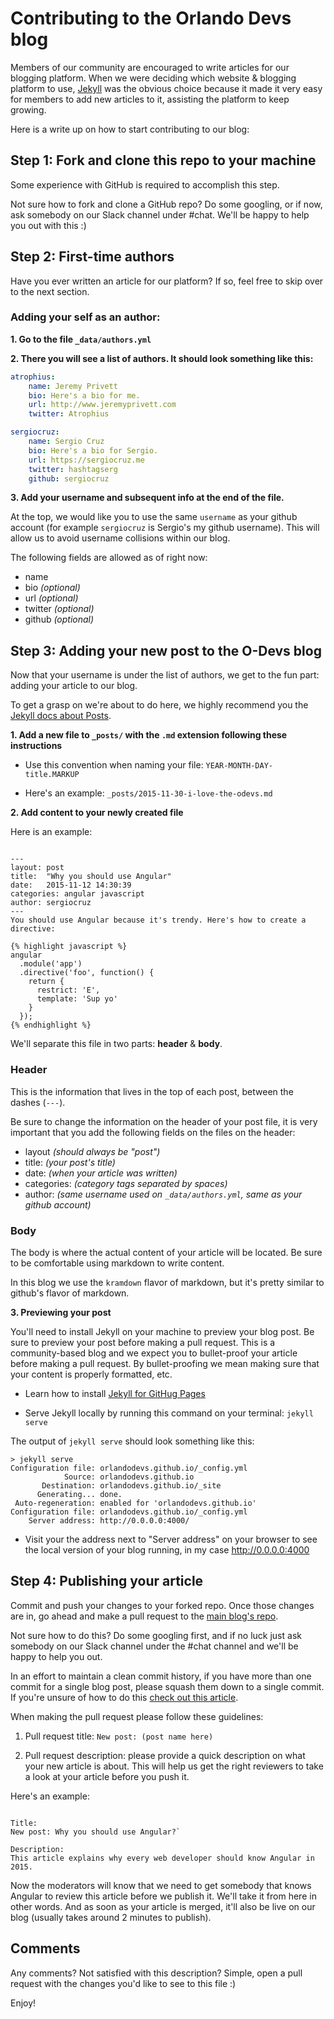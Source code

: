 # Contributing to the Orlando Devs blog

Members of our community are encouraged to write articles for our blogging platform. When we were deciding which website & blogging platform to use, [Jekyll](https://jekyllrb.com) was the obvious choice because it made it very easy for members to add new articles to it, assisting the platform to keep growing.

Here is a write up on how to start contributing to our blog:

## Step 1: Fork and clone this repo to your machine

Some experience with GitHub is required to accomplish this step.

Not sure how to fork and clone a GitHub repo? Do some googling, or if now, ask somebody on our Slack channel under #chat. We'll be happy to help you out with this :)

## Step 2: First-time authors

Have you ever written an article for our platform? If so, feel free to skip over to the next section.

### Adding your self as an author:

**1. Go to the file `_data/authors.yml`**

**2. There you will see a list of authors. It should look something like this:**

```yml
atrophius:
    name: Jeremy Privett
    bio: Here's a bio for me.
    url: http://www.jeremyprivett.com
    twitter: Atrophius

sergiocruz:
    name: Sergio Cruz
    bio: Here's a bio for Sergio.
    url: https://sergiocruz.me
    twitter: hashtagserg
    github: sergiocruz
```

**3. Add your username and subsequent info at the end of the file.**

At the top, we would like you to use the same `username` as your github account (for example `sergiocruz` is Sergio's my github username). This will allow us to avoid username collisions within our blog.

The following fields are allowed as of right now:

- name
- bio _(optional)_
- url _(optional)_
- twitter _(optional)_
- github _(optional)_

## Step 3: Adding your new post to the O-Devs blog

Now that your username is under the list of authors, we get to the fun part: adding  your article to our blog.

To get a grasp on we're about to do here, we highly recommend you the [Jekyll docs about Posts](http://jekyllrb.com/docs/posts).

**1. Add a new file to `_posts/` with the `.md` extension following these instructions**

- Use this convention when naming your file: `YEAR-MONTH-DAY-title.MARKUP`

- Here's an example: `_posts/2015-11-30-i-love-the-odevs.md`

**2. Add content to your newly created file**

Here is an example:

```

---
layout: post
title:  "Why you should use Angular"
date:   2015-11-12 14:30:39
categories: angular javascript
author: sergiocruz
---
You should use Angular because it's trendy. Here's how to create a directive:

{% highlight javascript %}
angular
  .module('app')
  .directive('foo', function() {
    return {
      restrict: 'E',
      template: 'Sup yo'
    }
  });
{% endhighlight %}
```

We'll separate this file in two parts: **header** & **body**.

### Header

This is the information that lives in the top of each post, between the dashes (`---`).

Be sure to change the information on the header of your post file, it is very important that you add the following fields on the files on the header:

- layout _(should always be "post")_
- title: _(your post's title)_
- date: _(when your article was written)_
- categories: _(category tags separated by spaces)_
- author: _(same username used on `_data/authors.yml`, same as your github account)_

### Body

The body is where the actual content of your article will be located. Be sure to be comfortable using markdown to write content.

In this blog we use the `kramdown` flavor of markdown, but it's pretty similar to github's flavor of markdown.

**3. Previewing your post**

You'll need to install Jekyll on your machine to preview your blog post. Be sure to preview your post before making a pull request. This is a community-based blog and we expect you to bullet-proof your article before making a pull request. By bullet-proofing we mean making sure that your content is properly formatted, etc.

- Learn how to install [Jekyll for GitHug Pages](https://help.github.com/articles/using-jekyll-with-pages)

- Serve Jekyll locally by running this command on your terminal: `jekyll serve`

The output of `jekyll serve` should look something like this:

```
> jekyll serve
Configuration file: orlandodevs.github.io/_config.yml
            Source: orlandodevs.github.io
       Destination: orlandodevs.github.io/_site
      Generating... done.
 Auto-regeneration: enabled for 'orlandodevs.github.io'
Configuration file: orlandodevs.github.io/_config.yml
    Server address: http://0.0.0.0:4000/
```

- Visit your the address next to "Server address" on your browser to see the local version of your blog running, in my case http://0.0.0.0:4000

## Step 4: Publishing your article

Commit and push your changes to your forked repo. Once those changes are in, go ahead and make a pull request to the [main blog's repo](https://github.com/OrlandoDevs/orlandodevs.github.io).

Not sure how to do this? Do some googling first, and if no luck just ask somebody on our Slack channel under the #chat channel and we'll be happy to help you out.

In an effort to maintain a clean commit history, if you have more than one commit for a single blog post, please squash them down to a single commit. If you're unsure of how to do this [check out this article](https://github.com/ginatrapani/todo.txt-android/wiki/Squash-All-Commits-Related-to-a-Single-Issue-into-a-Single-Commit).

When making the pull request please follow these guidelines:

1. Pull request title: `New post: (post name here)`

2. Pull request description: please provide a quick description on what your new article is about. This will help us get the right reviewers to take a look at your article before you push it.

Here's an example:

```

Title:
New post: Why you should use Angular?`

Description:
This article explains why every web developer should know Angular in 2015.
```

Now the moderators will know that we need to get somebody that knows Angular to review this article before we publish it. We'll take it from here in other words. And as soon as your article is merged, it'll also be live on our blog (usually takes around 2 minutes to publish).

## Comments

Any comments? Not satisfied with this description? Simple, open a pull request with the changes you'd like to see to this file :)

Enjoy!
